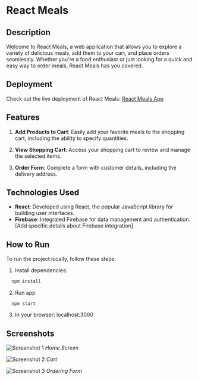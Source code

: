 # React Meals

## Description
Welcome to React Meals, a web application that allows you to explore a variety of delicious meals, add them to your cart, and place orders seamlessly. Whether you're a food enthusiast or just looking for a quick and easy way to order meals, React Meals has you covered.

## Deployment
Check out the live deployment of React Meals: [React Meals App](https://omri-react-meals.netlify.app/)

## Features
1. **Add Products to Cart**: Easily add your favorite meals to the shopping cart, including the ability to specify quantities.

2. **View Shopping Cart**: Access your shopping cart to review and manage the selected items.

3. **Order Form**: Complete a form with customer details, including the delivery address.

## Technologies Used
- **React**: Developed using React, the popular JavaScript library for building user interfaces.
- **Firebase**: Integrated Firebase for data management and authentication. [Add specific details about Firebase integration]

## How to Run
To run the project locally, follow these steps:

1. Install dependencies:
```bash
  npm install
````

2. Run app
 ````bach
   npm start
````

3. In your browser: localhost:3000

## Screenshots

![Screenshot 1](screenshots/homeScreen.png)
_Home Screen_

![Screenshot 2](screenshots/cart.png)
_Cart_

![Screenshot 3](screenshots/orderDetailsForm.png)
_Ordering Form_

